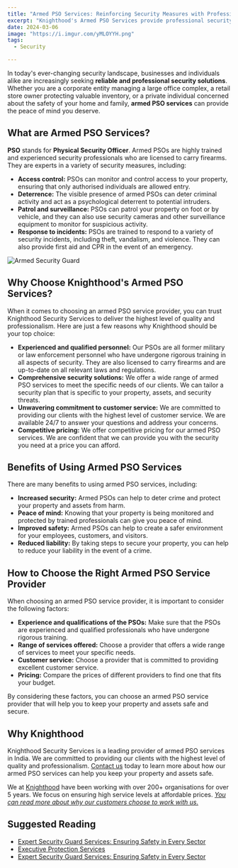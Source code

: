 ```yaml
---
title: "Armed PSO Services: Reinforcing Security Measures with Professionalism"
excerpt: "Knighthood's Armed PSO Services provide professional security measures to safeguard your property and assets."
date: 2024-03-06
image: "https://i.imgur.com/yMLOYYH.png"
tags:
  - Security

---
```


In today's ever-changing security landscape, businesses and individuals alike are increasingly seeking **reliable and professional security solutions**. Whether you are a corporate entity managing a large office complex, a retail store owner protecting valuable inventory, or a private individual concerned about the safety of your home and family, **armed PSO services** can provide the peace of mind you deserve.

## What are Armed PSO Services?

**PSO** stands for **Physical Security Officer**. Armed PSOs are highly trained and experienced security professionals who are licensed to carry firearms. They are experts in a variety of security measures, including:

- **Access control:** PSOs can monitor and control access to your property, ensuring that only authorised individuals are allowed entry.
- **Deterrence:** The visible presence of armed PSOs can deter criminal activity and act as a psychological deterrent to potential intruders.
- **Patrol and surveillance:** PSOs can patrol your property on foot or by vehicle, and they can also use security cameras and other surveillance equipment to monitor for suspicious activity.
- **Response to incidents:** PSOs are trained to respond to a variety of security incidents, including theft, vandalism, and violence. They can also provide first aid and CPR in the event of an emergency.

![Armed Security Guard](https://i.imgur.com/jDvf1Qw.png)

## Why Choose Knighthood's Armed PSO Services?

When it comes to choosing an armed PSO service provider, you can trust Knighthood Security Services to deliver the highest level of quality and professionalism. Here are just a few reasons why Knighthood should be your top choice:

- **Experienced and qualified personnel:** Our PSOs are all former military or law enforcement personnel who have undergone rigorous training in all aspects of security. They are also licensed to carry firearms and are up-to-date on all relevant laws and regulations.
- **Comprehensive security solutions:** We offer a wide range of armed PSO services to meet the specific needs of our clients. We can tailor a security plan that is specific to your property, assets, and security threats.
- **Unwavering commitment to customer service:** We are committed to providing our clients with the highest level of customer service. We are available 24/7 to answer your questions and address your concerns.
- **Competitive pricing:** We offer competitive pricing for our armed PSO services. We are confident that we can provide you with the security you need at a price you can afford.

## Benefits of Using Armed PSO Services

There are many benefits to using armed PSO services, including:

- **Increased security:** Armed PSOs can help to deter crime and protect your property and assets from harm.
- **Peace of mind:** Knowing that your property is being monitored and protected by trained professionals can give you peace of mind.
- **Improved safety:** Armed PSOs can help to create a safer environment for your employees, customers, and visitors.
- **Reduced liability:** By taking steps to secure your property, you can help to reduce your liability in the event of a crime.

## How to Choose the Right Armed PSO Service Provider

When choosing an armed PSO service provider, it is important to consider the following factors:

- **Experience and qualifications of the PSOs:** Make sure that the PSOs are experienced and qualified professionals who have undergone rigorous training.
- **Range of services offered:** Choose a provider that offers a wide range of services to meet your specific needs.
- **Customer service:** Choose a provider that is committed to providing excellent customer service.
- **Pricing:** Compare the prices of different providers to find one that fits your budget.

By considering these factors, you can choose an armed PSO service provider that will help you to keep your property and assets safe and secure.

## Why Knighthood

Knighthood Security Services is a leading provider of armed PSO services in India. We are committed to providing our clients with the highest level of quality and professionalism. [Contact us](/contact) today to learn more about how our armed PSO services can help you keep your property and assets safe.

We at [Knighthood](http://knighthood.co) have been working with over 200+ organisations for over 5 years. We focus on ensuring high service levels at affordable prices. [*You can read more about why our customers choose to work with us.*](http://knighthood.co/whyus)



## Suggested Reading
- [Expert Security Guard Services: Ensuring Safety in Every Sector](/blog/expert-security-guard-services)
- [Executive Protection Services](/blog/exececutive-security)
- [Expert Security Guard Services: Ensuring Safety in Every Sector](/blog/expert-security-guard-services)


